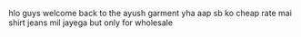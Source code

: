 hlo guys 
welcome back to the ayush garment 
yha aap sb ko cheap rate mai shirt jeans mil jayega 
but only for wholesale 

<!---
Shreyakesh/Shreyakesh is a ✨ special ✨ repository because its `README.md` (this file) appears on your GitHub profile.
You can click the Preview link to take a look at your changes.
--->
